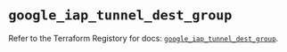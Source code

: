 # `google_iap_tunnel_dest_group`

Refer to the Terraform Registory for docs: [`google_iap_tunnel_dest_group`](https://registry.terraform.io/providers/hashicorp/google-beta/5.21.0/docs/resources/google_iap_tunnel_dest_group).
